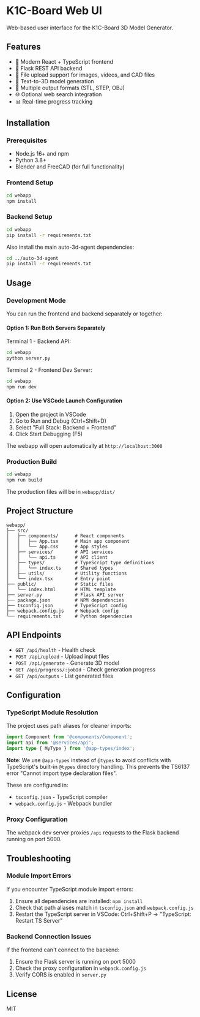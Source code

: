 # K1C-Board Web UI

Web-based user interface for the K1C-Board 3D Model Generator.

## Features

- 🎨 Modern React + TypeScript frontend
- 🚀 Flask REST API backend
- 📁 File upload support for images, videos, and CAD files
- 💬 Text-to-3D model generation
- 🔧 Multiple output formats (STL, STEP, OBJ)
- 🌐 Optional web search integration
- 📊 Real-time progress tracking

## Installation

### Prerequisites

- Node.js 16+ and npm
- Python 3.8+
- Blender and FreeCAD (for full functionality)

### Frontend Setup

```bash
cd webapp
npm install
```

### Backend Setup

```bash
cd webapp
pip install -r requirements.txt
```

Also install the main auto-3d-agent dependencies:

```bash
cd ../auto-3d-agent
pip install -r requirements.txt
```

## Usage

### Development Mode

You can run the frontend and backend separately or together:

#### Option 1: Run Both Servers Separately

Terminal 1 - Backend API:
```bash
cd webapp
python server.py
```

Terminal 2 - Frontend Dev Server:
```bash
cd webapp
npm run dev
```

#### Option 2: Use VSCode Launch Configuration

1. Open the project in VSCode
2. Go to Run and Debug (Ctrl+Shift+D)
3. Select "Full Stack: Backend + Frontend"
4. Click Start Debugging (F5)

The webapp will open automatically at `http://localhost:3000`

### Production Build

```bash
cd webapp
npm run build
```

The production files will be in `webapp/dist/`

## Project Structure

```
webapp/
├── src/
│   ├── components/      # React components
│   │   ├── App.tsx      # Main app component
│   │   └── App.css      # App styles
│   ├── services/        # API services
│   │   └── api.ts       # API client
│   ├── types/           # TypeScript type definitions
│   │   └── index.ts     # Shared types
│   ├── utils/           # Utility functions
│   └── index.tsx        # Entry point
├── public/              # Static files
│   └── index.html       # HTML template
├── server.py            # Flask API server
├── package.json         # NPM dependencies
├── tsconfig.json        # TypeScript config
├── webpack.config.js    # Webpack config
└── requirements.txt     # Python dependencies
```

## API Endpoints

- `GET /api/health` - Health check
- `POST /api/upload` - Upload input files
- `POST /api/generate` - Generate 3D model
- `GET /api/progress/:jobId` - Check generation progress
- `GET /api/outputs` - List generated files

## Configuration

### TypeScript Module Resolution

The project uses path aliases for cleaner imports:

```typescript
import Component from '@components/Component';
import api from '@services/api';
import type { MyType } from '@app-types/index';
```

**Note**: We use `@app-types` instead of `@types` to avoid conflicts with TypeScript's built-in `@types` directory handling. This prevents the TS6137 error "Cannot import type declaration files".

These are configured in:
- `tsconfig.json` - TypeScript compiler
- `webpack.config.js` - Webpack bundler

### Proxy Configuration

The webpack dev server proxies `/api` requests to the Flask backend running on port 5000.

## Troubleshooting

### Module Import Errors

If you encounter TypeScript module import errors:

1. Ensure all dependencies are installed: `npm install`
2. Check that path aliases match in `tsconfig.json` and `webpack.config.js`
3. Restart the TypeScript server in VSCode: Ctrl+Shift+P → "TypeScript: Restart TS Server"

### Backend Connection Issues

If the frontend can't connect to the backend:

1. Ensure the Flask server is running on port 5000
2. Check the proxy configuration in `webpack.config.js`
3. Verify CORS is enabled in `server.py`

## License

MIT
